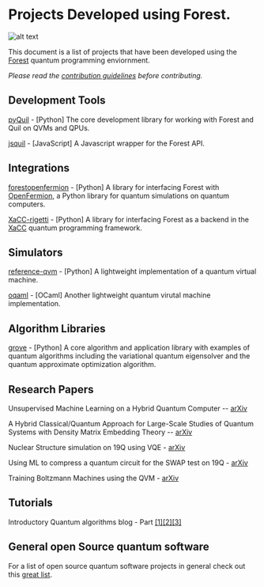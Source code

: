 # Projects Developed using Forest.

![alt text](https://github.com/rigetticomputing/forest-software/blob/master/forest.png "Forest")

This document is a list of projects that have been developed using the [Forest](https://www.rigetti.com/index.php/forest) 
quantum programming enviornment.

_Please read the [contribution guidelines](https://github.com/rigetticomputing/forest-software/blob/master/CONTRIBUTING.md) before contributing._

## Development Tools

[pyQuil](http://github.com/rigetticomputing/pyquil) - [Python] The core development library for working with Forest 
and Quil on QVMs and QPUs.

[jsquil](https://github.com/mapmeld/jsquil) - [JavaScript] A Javascript wrapper for the Forest API.

## Integrations

[forestopenfermion](https://github.com/rigetticomputing/forestopenfermion) - [Python] A library for interfacing 
Forest with [OpenFermion](http://openfermion.org/), a Python library for quantum simulations on quantum computers.

[XaCC-rigetti](https://github.com/ORNL-QCI/xacc-rigetti) - [Python] A library for interfacing Forest as a backend in the [XaCC](https://github.com/ORNL-QCI/xacc) quantum programming framework.

## Simulators

[reference-qvm](https://github.com/rigetticomputing/reference-qvm) - [Python] A lightweight implementation 
of a quantum virtual machine.

[oqaml](https://github.com/rigetticomputing/oqaml) - [OCaml] Another lightweight quantum virutal machine implementation.

## Algorithm Libraries

[grove](https://github.com/rigetticomputing/grove) - [Python] A core algorithm and application library with examples of quantum algorithms including the variational quantum eigensolver and the quantum approximate optimization algorithm.

## Research Papers

Unsupervised Machine Learning on a Hybrid Quantum Computer -- [arXiv](https://arxiv.org/abs/1712.05771)

A Hybrid Classical/Quantum Approach for Large-Scale Studies of Quantum Systems with Density Matrix Embedding Theory -- [arXiv](https://arxiv.org/abs/1610.06910)

Nuclear Structure simulation on 19Q using VQE - [arXiv](https://arxiv.org/pdf/1801.03897.pdf)

Using ML to compress a quantum circuit for the SWAP test on 19Q - [arXiv](https://arxiv.org/abs/1803.04114)

Training Boltzmann Machines using the QVM - [arXiv](https://arxiv.org/abs/1712.05304)

## Tutorials

Introductory Quantum algorithms blog - Part [[1]](http://dkopczyk.quantee.co.uk/high-level-quantum-computing/)[[2]](http://dkopczyk.quantee.co.uk/deutschs-algorithm/)[[3]](http://dkopczyk.quantee.co.uk/grover-search/)

## General open Source quantum software

For a list of open source quantum software projects in general check out this [great list](https://github.com/markf94/os_quantum_software).
